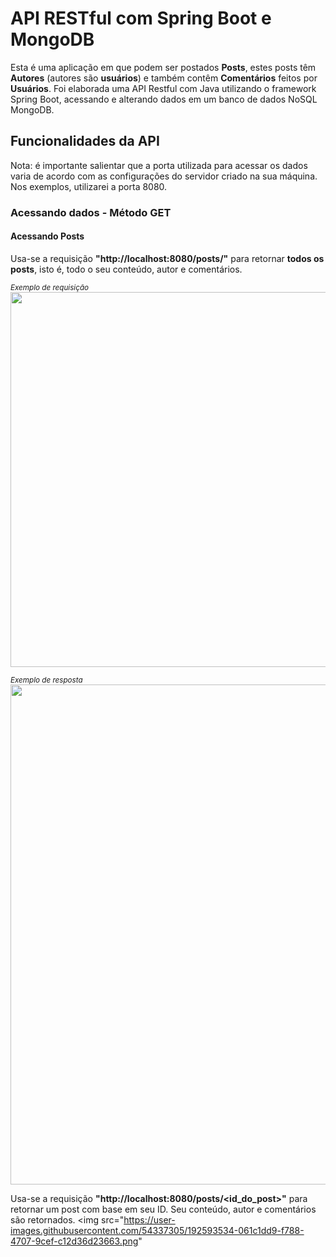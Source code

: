 # API RESTful com Spring Boot e MongoDB

Esta é uma aplicação em que podem ser postados **Posts**, estes posts têm **Autores** (autores são **usuários**) e também contêm **Comentários** feitos por **Usuários**.
Foi elaborada uma API Restful com Java utilizando o framework Spring Boot, acessando e alterando dados em um banco de dados NoSQL MongoDB.

## Funcionalidades da API
Nota: é importante salientar que a porta utilizada para acessar os dados varia de acordo com as configurações do servidor criado na sua máquina. Nos exemplos, utilizarei a porta 8080.
### Acessando dados - Método GET
#### Acessando Posts
Usa-se a requisição **"htt<span>p://loca</span>lhost:8080/posts/"** para retornar **todos os posts**, isto é, todo o seu conteúdo, autor e comentários.

<sub color="gray">*Exemplo de requisição*</sub><br/>
<img src="https://user-images.githubusercontent.com/54337305/192591449-9ac2307c-70d8-4137-bfc3-fe096bc84a3d.png" width=600px /> 

<sub>*Exemplo de resposta*</sub><br/>
<img src="https://user-images.githubusercontent.com/54337305/192592068-7e06c037-9ef0-451b-9562-cfc8e42025d0.png" width=800px />

Usa-se a requisição **"http://localhost:8080/posts/<id_do_post>"** para retornar um post com base em seu ID. Seu conteúdo, autor e comentários são retornados.
<img src="https://user-images.githubusercontent.com/54337305/192593534-061c1dd9-f788-4707-9cef-c12d36d23663.png" 
